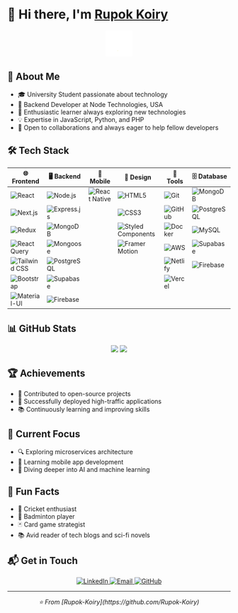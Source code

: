 # 👋 Hi there, I'm [Rupok Koiry](https://github.com/Rupok-Koiry)

<div align="center">
  <img src="https://github.com/Kathryn-Jie/Kathryn-Jie/blob/main/wave.gif" width="60px" alt="Waving Hand" />
</div>

## 🚀 About Me

- 🎓 University Student passionate about technology
- 💼 Backend Developer at Node Technologies, USA
- 🌱 Enthusiastic learner always exploring new technologies
- 💡 Expertise in JavaScript, Python, and PHP
- 🤝 Open to collaborations and always eager to help fellow developers

## 🛠️ Tech Stack

| 🌐 Frontend | 🖥️ Backend | 📱 Mobile | 🎨 Design | 🔧 Tools | 🗄️ Database |
|-------------|------------|-----------|-----------|----------|-------------|
| ![React](https://img.shields.io/badge/-React-61DAFB?style=flat-square&logo=react&logoColor=black) | ![Node.js](https://img.shields.io/badge/-Node.js-339933?style=flat-square&logo=node.js&logoColor=white) | ![React Native](https://img.shields.io/badge/-React%20Native-61DAFB?style=flat-square&logo=react&logoColor=black) | ![HTML5](https://img.shields.io/badge/-HTML5-E34F26?style=flat-square&logo=html5&logoColor=white) | ![Git](https://img.shields.io/badge/-Git-F05032?style=flat-square&logo=git&logoColor=white) | ![MongoDB](https://img.shields.io/badge/-MongoDB-47A248?style=flat-square&logo=mongodb&logoColor=white) |
| ![Next.js](https://img.shields.io/badge/-Next.js-000000?style=flat-square&logo=next.js&logoColor=white) | ![Express.js](https://img.shields.io/badge/-Express.js-000000?style=flat-square&logo=express&logoColor=white) | | ![CSS3](https://img.shields.io/badge/-CSS3-1572B6?style=flat-square&logo=css3&logoColor=white) | ![GitHub](https://img.shields.io/badge/-GitHub-181717?style=flat-square&logo=github&logoColor=white) | ![PostgreSQL](https://img.shields.io/badge/-PostgreSQL-336791?style=flat-square&logo=postgresql&logoColor=white) |
| ![Redux](https://img.shields.io/badge/-Redux-764ABC?style=flat-square&logo=redux&logoColor=white) | ![MongoDB](https://img.shields.io/badge/-MongoDB-47A248?style=flat-square&logo=mongodb&logoColor=white) | | ![Styled Components](https://img.shields.io/badge/-Styled%20Components-DB7093?style=flat-square&logo=styled-components&logoColor=white) | ![Docker](https://img.shields.io/badge/-Docker-2496ED?style=flat-square&logo=docker&logoColor=white) | ![MySQL](https://img.shields.io/badge/-MySQL-4479A1?style=flat-square&logo=mysql&logoColor=white) |
| ![React Query](https://img.shields.io/badge/-React%20Query-FF4154?style=flat-square&logo=react%20query&logoColor=white) | ![Mongoose](https://img.shields.io/badge/-Mongoose-880000?style=flat-square&logo=mongoose&logoColor=white) | | ![Framer Motion](https://img.shields.io/badge/-Framer%20Motion-0055FF?style=flat-square&logo=framer&logoColor=white) | ![AWS](https://img.shields.io/badge/-AWS-232F3E?style=flat-square&logo=amazon-aws&logoColor=white) | ![Supabase](https://img.shields.io/badge/-Supabase-3ECF8E?style=flat-square&logo=supabase&logoColor=white) |
| ![Tailwind CSS](https://img.shields.io/badge/-Tailwind%20CSS-38B2AC?style=flat-square&logo=tailwind-css&logoColor=white) | ![PostgreSQL](https://img.shields.io/badge/-PostgreSQL-336791?style=flat-square&logo=postgresql&logoColor=white) | | | ![Netlify](https://img.shields.io/badge/-Netlify-00C7B7?style=flat-square&logo=netlify&logoColor=white) | ![Firebase](https://img.shields.io/badge/-Firebase-FFCA28?style=flat-square&logo=firebase&logoColor=black) |
| ![Bootstrap](https://img.shields.io/badge/-Bootstrap-7952B3?style=flat-square&logo=bootstrap&logoColor=white) | ![Supabase](https://img.shields.io/badge/-Supabase-3ECF8E?style=flat-square&logo=supabase&logoColor=white) | | | ![Vercel](https://img.shields.io/badge/-Vercel-000000?style=flat-square&logo=vercel&logoColor=white) | |
| ![Material-UI](https://img.shields.io/badge/-Material--UI-0081CB?style=flat-square&logo=material-ui&logoColor=white) | ![Firebase](https://img.shields.io/badge/-Firebase-FFCA28?style=flat-square&logo=firebase&logoColor=black) | | | | |

## 📊 GitHub Stats

<div align="center">
  <img height="180em" src="https://github-readme-stats-eight-theta.vercel.app/api?username=Rupok-Koiry&show_icons=true&theme=algolia&include_all_commits=true&count_private=true"/>
  <img height="180em" src="https://github-readme-stats-eight-theta.vercel.app/api/top-langs/?username=Rupok-Koiry&layout=compact&langs_count=8&theme=algolia"/>
</div>

## 🏆 Achievements

- 🏅 Contributed to open-source projects
- 🎉 Successfully deployed high-traffic applications
- 📚 Continuously learning and improving skills

## 🎯 Current Focus

- 🔍 Exploring microservices architecture
- 📱 Learning mobile app development
- 🧠 Diving deeper into AI and machine learning

## 🌟 Fun Facts

- 🏏 Cricket enthusiast
- 🏸 Badminton player
- 🃏 Card game strategist
- 📚 Avid reader of tech blogs and sci-fi novels

## 📬 Get in Touch

<div align="center">
  <a href="https://www.linkedin.com/in/rupok-koiry" target="_blank">
    <img src="https://img.shields.io/badge/LinkedIn-0077B5?style=for-the-badge&logo=linkedin&logoColor=white" alt="LinkedIn"/>
  </a>
  <a href="mailto:koiry.rupok@gmail.com">
    <img src="https://img.shields.io/badge/Gmail-D14836?style=for-the-badge&logo=gmail&logoColor=white" alt="Email"/>
  </a>
  <a href="https://github.com/Rupok-Koiry" target="_blank">
    <img src="https://img.shields.io/badge/GitHub-100000?style=for-the-badge&logo=github&logoColor=white" alt="GitHub"/>
  </a>
</div>

---

<div align="center">
  <i>⭐️ From [Rupok-Koiry](https://github.com/Rupok-Koiry)</i>
</div>
